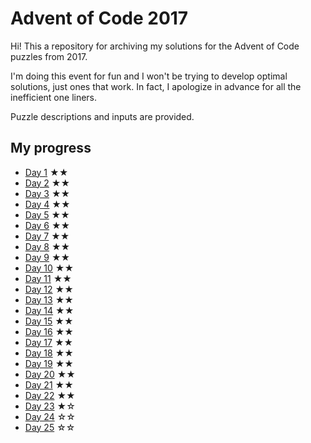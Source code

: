 # Advent of Code 2017

Hi! This a repository for archiving my solutions for the Advent of Code puzzles from 2017.

I'm doing this event for fun and I won't be trying to develop optimal solutions, just ones that work. In fact, I apologize in advance for all the inefficient one liners.

Puzzle descriptions and inputs are provided.

## My progress

- [Day 1](day01) ★★
- [Day 2](day02) ★★
- [Day 3](day03) ★★
- [Day 4](day04) ★★
- [Day 5](day05) ★★
- [Day 6](day06) ★★
- [Day 7](day07) ★★
- [Day 8](day08) ★★
- [Day 9](day09) ★★
- [Day 10](day10) ★★
- [Day 11](day11) ★★
- [Day 12](day12) ★★
- [Day 13](day13) ★★
- [Day 14](day14) ★★
- [Day 15](day15) ★★
- [Day 16](day16) ★★
- [Day 17](day17) ★★
- [Day 18](day18) ★★
- [Day 19](day19) ★★
- [Day 20](day20) ★★
- [Day 21](day21) ★★
- [Day 22](day22) ★★
- [Day 23](day23) ★☆
- [Day 24](day24) ☆☆
- [Day 25](day25) ☆☆
